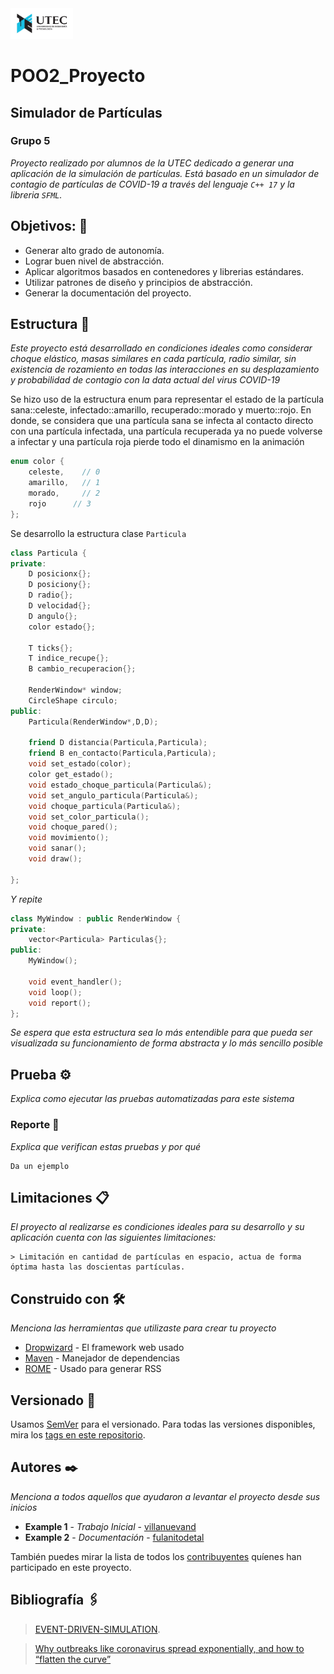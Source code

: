 <img src="Image/Utec-logo.jpg" alt="alt text" width="100">

# POO2_Proyecto
## Simulador de Partículas
### Grupo 5

_Proyecto realizado por alumnos de la UTEC dedicado a generar una aplicación de la simulación de partículas. Está basado en un simulador de contagio de partículas de COVID-19 a través del lenguaje ```C++ 17``` y la libreria ```SFML```._

## Objetivos: 🚀

* Generar alto grado de autonomía.
* Lograr buen nivel de abstracción. 
* Aplicar algoritmos basados en contenedores y librerias estándares.
* Utilizar patrones de diseño y principios de abstracción.
* Generar la documentación del proyecto.

## Estructura 🔧

_Este proyecto está desarrollado en condiciones ideales como considerar choque elástico, masas similares en cada partícula, radio similar, sin existencia de rozamiento en todas las interacciones en su desplazamiento y probabilidad de contagio con la data actual del virus COVID-19_

Se hizo uso de la estructura enum para representar el estado de la partícula sana::celeste, infectado::amarillo, recuperado::morado y muerto::rojo. En donde, se considera que una partícula sana se infecta al contacto directo con una partícula infectada, una partícula recuperada ya no puede volverse a infectar y una partícula roja pierde todo el dinamismo en la animación

```C++
enum color {
    celeste,	// 0
    amarillo,	// 1
    morado,		// 2
    rojo      // 3
};
```

Se desarrollo la estructura clase ```Particula```

```C++
class Particula {
private:
    D posicionx{};
    D posiciony{};
    D radio{};
    D velocidad{};
    D angulo{};
    color estado{};

    T ticks{};
    T indice_recupe{};
    B cambio_recuperacion{};

    RenderWindow* window;
    CircleShape circulo;
public:
    Particula(RenderWindow*,D,D);

    friend D distancia(Particula,Particula);
    friend B en_contacto(Particula,Particula);
    void set_estado(color);
    color get_estado();
    void estado_choque_particula(Particula&);
    void set_angulo_particula(Particula&);
    void choque_particula(Particula&);
    void set_color_particula();
    void choque_pared();
    void movimiento();
    void sanar();
    void draw();

};
```

_Y repite_

```C++
class MyWindow : public RenderWindow {
private:
    vector<Particula> Particulas{};
public:
    MyWindow();

    void event_handler();
    void loop();
    void report();
};
```

_Se espera que esta estructura sea lo más entendible para que pueda ser visualizada su funcionamiento de forma abstracta y lo más sencillo posible_

## Prueba ⚙️

_Explica como ejecutar las pruebas automatizadas para este sistema_

### Reporte 🔩

_Explica que verifican estas pruebas y por qué_

```
Da un ejemplo
```

## Limitaciones 📋

_El proyecto al realizarse es condiciones ideales para su desarrollo y su aplicación cuenta con las siguientes limitaciones:_

```
> Limitación en cantidad de partículas en espacio, actua de forma óptima hasta las doscientas partículas.
```

## Construido con 🛠️

_Menciona las herramientas que utilizaste para crear tu proyecto_

* [Dropwizard](http://www.dropwizard.io/1.0.2/docs/) - El framework web usado
* [Maven](https://maven.apache.org/) - Manejador de dependencias
* [ROME](https://rometools.github.io/rome/) - Usado para generar RSS

## Versionado 📌

Usamos [SemVer](http://semver.org/) para el versionado. Para todas las versiones disponibles, mira los [tags en este repositorio](https://github.com/tu/proyecto/tags).

## Autores ✒️

_Menciona a todos aquellos que ayudaron a levantar el proyecto desde sus inicios_

* **Example 1** - *Trabajo Inicial* - [villanuevand](https://github.com/villanuevand)
* **Example 2** - *Documentación* - [fulanitodetal](#fulanito-de-tal)

También puedes mirar la lista de todos los [contribuyentes](https://github.com/your/project/contributors) quíenes han participado en este proyecto. 

## Bibliografía 🖇️

> [EVENT-DRIVEN-SIMULATION](https://algs4.cs.princeton.edu/61event/).

> [Why outbreaks like coronavirus spread exponentially, and how to “flatten the curve”](https://www.washingtonpost.com/graphics/2020/world/corona-simulator/)

